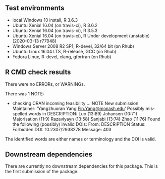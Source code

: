 ## Test environments
* local Windows 10 install, R 3.6.3
* Ubuntu Xenial 16.04 (on travis-ci), R 3.6.2
* Ubuntu Xenial 16.04 (on travis-ci), R 3.5.3
* Ubuntu Xenial 16.04 (on travis-ci), R Under development (unstable) (2020-03-13 r77948)
* Windows Server 2008 R2 SP1, R-devel, 32/64 bit (on Rhub)
* Ubuntu Linux 16.04 LTS, R-release, GCC (on Rhub)
* Fedora Linux, R-devel, clang, gfortran (on Rhub)

## R CMD check results
There were no ERRORs, or WARNINGs.

There was 1 NOTE:

* checking CRAN incoming feasibility ... NOTE
 New submission
  Maintainer: 'Yangzhuoran Yang <Fin.Yang@monash.edu>'
  Possibly mis-spelled words in DESCRIPTION:
    Luo (13:89)
    Johansen (10:71)
    Majorisation (11:9)
    Razaviyayn (13:58)
    Sanjabi (13:74)
    Zhao (11:76)
  Found the following (possibly) invalid DOIs:
      From: DESCRIPTION
      Status: Forbidden
    DOI: 10.2307/2938278
      Message: 403

The identified words are either names or terminology and the DOI is valid.



## Downstream dependencies

There are currently no downstream dependencies for this package.
This is the first submission of the package.
